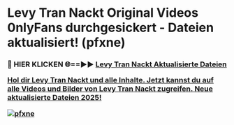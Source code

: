 # Levy Tran Nackt Original Videos 0nlyFans durchgesickert - Dateien aktualisiert! (pfxne)

<h3>🔴 HIER KLICKEN 🌐==►► <a href="https://tinyurl.com/h6vf6nb8" rel="nofollow">Levy Tran Nackt Aktualisierte Dateien

Hol dir Levy Tran Nackt und alle Inhalte. Jetzt kannst du auf alle Videos und Bilder von Levy Tran Nackt zugreifen. Neue aktualisierte Dateien 2025!

[![pfxne](https://i.imgur.com/sD4kR3V.gif)](https://tinyurl.com/h6vf6nb8)
